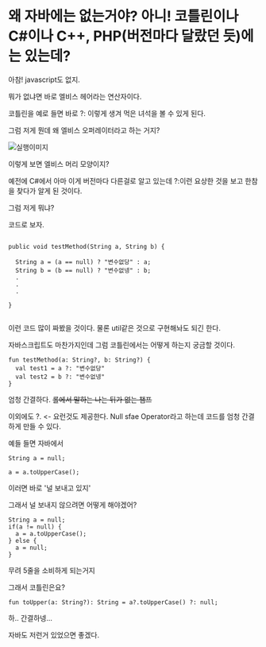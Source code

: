 # 왜 자바에는 없는거야? 아니! 코틀린이나 C#이나 C++, PHP(버전마다 달랐던 듯)에는 있는데?

아참! javascript도 없지.    

뭐가 없냐면 바로 엘비스 헤어라는 연산자이다.    

코틀린을 예로 들면 바로 ?: 이렇게 생겨 먹은 녀석을 볼 수 있게 된다.    

그럼 저게 뭔데 왜 엘비스 오퍼레이터라고 하는 거지?    

![실행이미지](https://i.stack.imgur.com/hQlrps.png)

이렇게 보면 엘비스 머리 모양이지?    


예전에 C#에서 아마 이게 버전마다 다른걸로 알고 있는데 ?:이런 요상한 것을 보고 한참을 찾다가 알게 된 것이다.

그럼 저게 뭐냐?

코드로 보자.


```

public void testMethod(String a, String b) {

  String a = (a == null) ? "변수없당" : a;
  String b = (b == null) ? "변수없넹" : b;
  .
  .
  .

}


```

이런 코드 많이 짜봤을 것이다. 물론 util같은 것으로 구현해놔도 되긴 한다.

자바스크립트도 마찬가지인데 그럼 코틀린에서는 어떻게 하는지 궁금할 것이다.

```
fun testMethod(a: String?, b: String?) { 
  val test1 = a ?: "변수없당" 
  val test2 = b ?: "변수없넹" 
}

```

엄청 간결하다. ~~롤에서 말하는 나는 뒤가 없는 챔프~~

이외에도 ?. <- 요런것도 제공한다. 
Null sfae Operator라고 하는데 코드를 엄청 간결하게 만들 수 있다.

예들 들면 자바에서

```
String a = null;

a = a.toUpperCase();

```

이러면 바로 '널 보내고 있지'

그래서 널 보내지 않으려면 어떻게 해야겠어?

```
String a = null;
if(a != null) {
  a = a.toUpperCase();
} else {
  a = null;
}

```

무려 5줄을 소비하게 되는거지

그래서 코틀린은요?

```
fun toUpper(a: String?): String = a?.toUpperCase() ?: null;

```

하.. 간결하넹...

자바도 저런거 있었으면 좋겠다.
